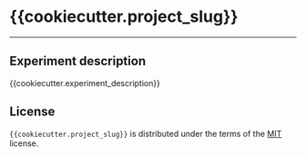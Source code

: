 # {{cookiecutter.project_slug}}

-----
## Experiment description
{{cookiecutter.experiment_description}}

## License

`{{cookiecutter.project_slug}}` is distributed under the terms of the [MIT](https://spdx.org/licenses/MIT.html) license.
